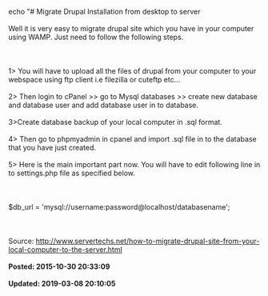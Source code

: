 echo "# Migrate Drupal Installation from desktop to server<br /><br />Well it is very easy to migrate drupal site which you have in your computer using WAMP. Just need to follow the following steps.<br /><br /><br /><br />1&gt; You will have to upload all the files of drupal from your computer to your webspace using ftp client i.e filezilla or cuteftp etc…<br /><br />2&gt; Then login to cPanel &gt;&gt; go to Mysql databases &gt;&gt; create new database and database user and add database user in to database.<br /><br />3&gt;Create database backup of your local computer in .sql format.<br /><br />4&gt; Then go to phpmyadmin in cpanel and import .sql file in to the database that you have just created.<br /><br />5&gt; Here is the main important part now. You will have to edit following line in to settings.php file as specified below.<br /><br /><br /><br />$db_url = 'mysql://username:password@localhost/databasename';<br /><br /><br /><br />Source: http://www.servertechs.net/how-to-migrate-drupal-site-from-your-local-computer-to-the-server.html<br /><br />**Posted: 2015-10-30 20:33:09**<br /><br />**Updated: 2019-03-08 20:10:05**<br /><br />
